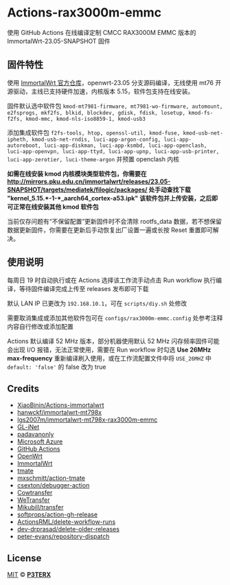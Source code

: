 # Actions-rax3000m-emmc
使用 GitHub Actions 在线编译定制 CMCC RAX3000M EMMC 版本的 ImmortalWrt-23.05-SNAPSHOT 固件

## 固件特性
使用 [ImmortalWrt 官方仓库](https://github.com/immortalwrt/immortalwrt/tree/openwrt-23.05)，openwrt-23.05 分支源码编译，无线使用 mt76 开源驱动，主线已支持硬件加速，内核版本 5.15，软件包支持在线安装。

固件默认选中软件包
`kmod-mt7981-firmware, mt7981-wo-firmware, automount, e2fsprogs, mkf2fs, blkid, blockdev, gdisk, fdisk, losetup, kmod-fs-f2fs, kmod-mmc, kmod-nls-iso8859-1, kmod-usb3`

添加集成软件包
`f2fs-tools, htop, openssl-util, kmod-fuse, kmod-usb-net-ipheth, kmod-usb-net-rndis, luci-app-argon-config, luci-app-autoreboot, luci-app-diskman, luci-app-ksmbd, luci-app-openclash, luci-app-openvpn, luci-app-ttyd, luci-app-upnp, luci-app-usb-printer, luci-app-zerotier, luci-theme-argon`
并预置 openclash 内核

**如需在线安装 kmod 内核模块类型软件包，你需要在 http://mirrors.pku.edu.cn/immortalwrt/releases/23.05-SNAPSHOT/targets/mediatek/filogic/packages/ 处手动查找下载 "kernel_5.15.\*-1-\*_aarch64_cortex-a53.ipk" 该软件包并上传安装，之后即可正常在线安装其他 kmod 软件包**

当前仅存问题有“不保留配置”更新固件时不会清除 rootfs_data 数据，若不想保留数据更新固件，你需要在更新后手动恢复出厂设置一遍或长按 Reset 重置即可解决。

## 使用说明
每周日 19 时自动执行或在 Actions 选择该工作流手动点击 Run workflow 执行编译，等待固件编译完成上传至 releases 发布即可下载

默认 LAN IP 已更改为 `192.168.10.1`，可在 `scripts/diy.sh` 处修改

需要取消集成或添加其他软件包可在 `configs/rax3000m-emmc.config` 处参考注释内容自行修改或添加配置

Actions 默认编译 52 MHz 版本，部分机器使用默认 52 MHz 闪存频率固件可能会出现 I/O 报错，无法正常使用，需要在 Run workflow 时勾选 **Use 26MHz max-frequency** 重新编译刷入使用，或在工作流配置文件中将 `USE_26MHZ` 中 `default: 'false'` 的 false 改为 true

## Credits
- [XiaoBinin/Actions-immortalwrt](https://github.com/XiaoBinin/Actions-immortalwrt)
- [hanwckf/immortalwrt-mt798x](https://github.com/hanwckf/immortalwrt-mt798x)
- [lgs2007m/immortalwrt-mt798x-rax3000m-emmc](https://github.com/lgs2007m/immortalwrt-mt798x-rax3000m-emmc)
- [GL-iNet](https://github.com/gl-inet)
- [padavanonly](https://github.com/padavanonly)
- [Microsoft Azure](https://azure.microsoft.com)
- [GitHub Actions](https://github.com/features/actions)
- [OpenWrt](https://github.com/openwrt/openwrt)
- [ImmortalWrt](https://github.com/immortalwrt/immortalwrt)
- [tmate](https://github.com/tmate-io/tmate)
- [mxschmitt/action-tmate](https://github.com/mxschmitt/action-tmate)
- [csexton/debugger-action](https://github.com/csexton/debugger-action)
- [Cowtransfer](https://cowtransfer.com)
- [WeTransfer](https://wetransfer.com/)
- [Mikubill/transfer](https://github.com/Mikubill/transfer)
- [softprops/action-gh-release](https://github.com/softprops/action-gh-release)
- [ActionsRML/delete-workflow-runs](https://github.com/ActionsRML/delete-workflow-runs)
- [dev-drprasad/delete-older-releases](https://github.com/dev-drprasad/delete-older-releases)
- [peter-evans/repository-dispatch](https://github.com/peter-evans/repository-dispatch)

## License

[MIT](https://github.com/P3TERX/Actions-OpenWrt/blob/main/LICENSE) © [**P3TERX**](https://p3terx.com)
